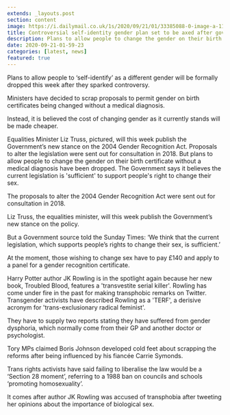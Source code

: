 ```yaml
---
extends: _layouts.post
section: content
image: https://i.dailymail.co.uk/1s/2020/09/21/01/33385088-0-image-a-11_1600648811140.jpg 
title: Controversial self-identity gender plan set to be axed after government U-turn on policy   
description: Plans to allow people to change the gender on their birth certificate without a medical diagnosis have been dropped, with the government saying the current legislation is sufficient. 
date: 2020-09-21-01-59-23 
categories: [latest, news] 
featured: true 
--- 
```

Plans to allow people to ‘self-identify’ as a different gender will be formally dropped this week after they sparked controversy.

Ministers have decided to scrap proposals to permit gender on birth certificates being changed without a medical diagnosis.

Instead, it is believed the cost of changing gender as it currently stands will be made cheaper. 

Equalities Minister Liz Truss, pictured, will this week publish the Government’s new stance on the 2004 Gender Recognition Act. Proposals to alter the legislation were sent out for consultation in 2018. But plans to allow people to change the gender on their birth certificate without a medical diagnosis have been dropped. The Government says it believes the current legislation is 'sufficient' to support people's right to change their sex.

The proposals to alter the 2004 Gender Recognition Act were sent out for consultation in 2018. 

Liz Truss, the equalities minister, will this week publish the Government’s new stance on the policy.

But a Government source told the Sunday Times: ‘We think that the current legislation, which supports people’s rights to change their sex, is sufficient.’

At the moment, those wishing to change sex have to pay £140 and apply to a panel for a gender recognition certificate.

Harry Potter author JK Rowling is in the spotlight again because her new book, Troubled Blood, features a 'transvestite serial killer'. Rowling has come under fire in the past for making transphobic remarks on Twitter. Transgender activists have described Rowling as a 'TERF', a derisive acronym for 'trans-exclusionary radical feminist'.

They have to supply two reports stating they have suffered from gender dysphoria, which normally come from their GP and another doctor or psychologist. 

Tory MPs claimed Boris Johnson developed cold feet about scrapping the reforms after being influenced by his fiancée Carrie Symonds.

Trans rights activists have said failing to liberalise the law would be a ‘Section 28 moment’, referring to a 1988 ban on councils and schools ‘promoting homosexuality’. 

It comes after author JK Rowling was accused of transphobia after tweeting her opinions about the importance of biological sex. 


